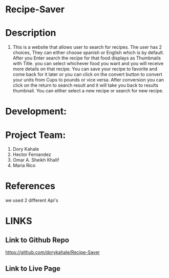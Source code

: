 # Recipe-Saver

# Description
1. This is a website that allows user to search for recipes. The user has 2 choices, They can either choose spanish or English which is by default. After you Enter search the recipe for that food displays as Thumbnails with Title. you can select whichever food you want and you will receive more details on that recipe. You can save your recipe to favorite and come back for it later or you can click on the convert button to convert your units from Cups to pounds or vice versa. After conversion you can click on the return to search result and it will take you back to results thumbnail. You can either select a new recipe or search for new recipe.


# Development:
   # Project Team:
1. Dory Kahale
2. Hector Fernandez
3. Omar A. Sheikh Khalif
4. Maria Rico



# References

we used 2 different Api's 







# LINKS

## Link to Github Repo
https://github.com/dorykahale/Recipe-Saver


## Link to Live Page
